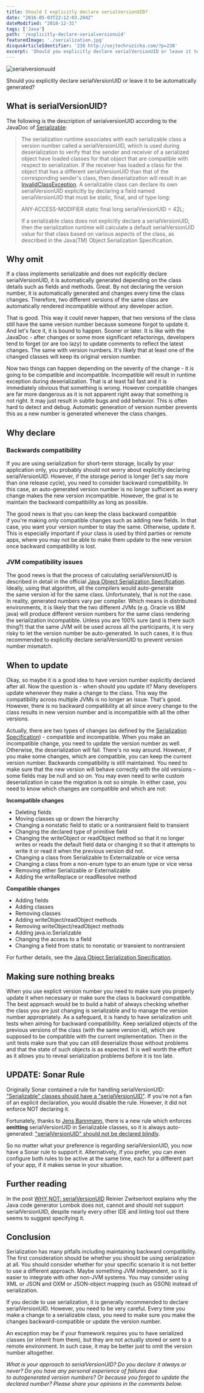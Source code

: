 ```yaml
---
title: Should I explicitly declare serialVersionUID?
date: "2016-05-03T22:12:03.284Z"
dateModified: "2018-12-31"
tags: ['Java']
path: '/explicitly-declare-serialversionuid'
featuredImage: './serialization.jpg'
disqusArticleIdentifier: '238 http://vojtechruzicka.com/?p=238'
excerpt: 'Should you explicitly declare serialVersionUID or leave it to be automatically generated?'
---
```

![serialversionuuid](./serialization.jpg)

Should you explicitly declare serialVersionUID or leave it to be automatically generated?

## What is serialVersionUID?

The following is the description of serialversionUID according to the JavaDoc of [Serializable](http://docs.oracle.com/javase/8/docs/api/java/io/Serializable.html):

> The serialization runtime associates with each serializable class a version number called a serialVersionUID, which is used during deserialization to verify that the sender and receiver of a serialized object have loaded classes for that object that are compatible with respect to serialization. If the receiver has loaded a class for the object that has a different serialVersionUID than that of the corresponding sender\'s class, then deserialization will result in an [InvalidClassException](http://docs.oracle.com/javase/7/docs/api/java/io/InvalidClassException.html "class in java.io"). A serializable class can declare its own serialVersionUID explicitly by declaring a field named serialVersionUID that must be static, final, and of type long:
>
> ANY-ACCESS-MODIFIER static final long serialVersionUID = 42L;
>
> If a serializable class does not explicitly declare a serialVersionUID, then the serialization runtime will calculate a default serialVersionUID value for that class based on various aspects of the class, as described in the Java(TM) Object Serialization Specification.

## Why omit

If a class implements serializable and does not explicitly declare serialVersionUID, it is automatically generated depending on the class details such as fields and methods. Great. By not declaring the version number, it is automatically generated and changes every time the class changes. Therefore, two different versions of the same class are automatically rendered incompatible without any developer action.

That is good. This way it could never happen, that two versions of the class still have the same version number because someone forgot to update it. And let\'s face it, it is bound to happen. Sooner or later. It is like with the JavaDoc - after changes or some more significant refactorings, developers tend to forget (or are too lazy) to update comments to reflect the latest changes. The same with version numbers. It\'s likely that at least one of the changed classes will keep its original version number.

Now two things can happen depending on the severity of the change - it is going to be compatible and incompatible. Incompatible will result in runtime exception during deserialization. That is at least fail fast and it is immediately obvious that something is wrong. However compatible changes are far more dangerous as it is not apparent right away that something is not right. It may just result in subtle bugs and odd behavior. This is often hard to detect and debug. Automatic generation of version number prevents this as a new number is generated whenever the class changes.

## Why declare

### Backwards compatibility

If you are using serialization for short-term storage, locally by your application only, you probably should not worry about explicitly declaring serialVersionUID. However, if the storage period is longer (let\'s say more than one release cycle), you need to consider backward compatibility. In this case, an auto-generated version number is no longer sufficient as every change makes the new version incompatible. However, the goal is to maintain the backward compatibility as long as possible.

The good news is that you can keep the class backward compatible if you\'re making only compatible changes such as adding new fields. In that case, you want your version number to stay the same. Otherwise, update it. This is especially important if your class is used by third parties or remote apps, where you may not be able to make them update to the new version once backward compatibility is lost.

### JVM compatibility issues

The good news is that the process of calculating serialVersionUID is described in detail in the official [Java Object Serialization Specification](https://docs.oracle.com/javase/7/docs/platform/serialization/spec/class.html#4100). Ideally, using that algorithm, all the compilers would auto-generate the same version id for the same class. Unfortunately, that is not the case. In reality, generated numbers vary per compiler. Which means in distributed environments, it is likely that the two different JVMs (e.g. Oracle vs IBM java) will produce different version numbers for the same class rendering the serialization incompatible. Unless you are 100% sure (and is there such thing?) that the same JVM will be used across all the participants, it is very risky to let the version number be auto-generated. In such cases, it is thus recommended to explicitly declare serialVersionUID to prevent version number mismatch.

## When to update

Okay, so maybe it is a good idea to have version number explicitly declared after all. Now the question is - when should you update it? Many developers update whenever they make a change to the class. This way the compatibility across multiple JVMs is no longer an issue. That\'s good. However, there is no backward compatibility at all since every change to the class results in new version number and is incompatible with all the other versions.

Actually, there are two types of changes (as defined by the [Serialization Specification](https://docs.oracle.com/javase/7/docs/platform/serialization/spec/version.html#5172)) - compatible and incompatible. When you make an incompatible change, you need to update the version number as well. Otherwise, the deserialization will fail. There\'s no way around. However, if you make some changes, which are compatible, you can keep the current version number. Backwards compatibility is still maintained. You need to make sure that the new version will behave correctly with the old versions - some fields may be null and so on. You may even need to write custom deserialization in case the migration is not so simple. In either case, you need to know which changes are compatible and which are not:

**Incompatible changes**

-   Deleting fields
-   Moving classes up or down the hierarchy
-   Changing a nonstatic field to static or a nontransient field to transient
-   Changing the declared type of primitive field
-   Changing the writeObject or readObject method so that it no longer writes or reads the default field data or changing it so that it attempts to write it or read it when the previous version did not.
-   Changing a class from Serializable to Externalizable or vice versa
-   Changing a class from a non-enum type to an enum type or vice versa
-   Removing either Serializable or Externalizable
-   Adding the writeReplace or readResolve method

**Compatible changes**

-   Adding fields
-   Adding classes
-   Removing classes
-   Adding writeObject/readObject methods
-   Removing writeObject/readObject methods
-   Adding java.io.Serializable
-   Changing the access to a field
-   Changing a field from static to nonstatic or transient to nontransient

For further details, see the [Java Object Serialization Specification](https://docs.oracle.com/javase/7/docs/platform/serialization/spec/version.html#6754).

## Making sure nothing breaks

When you use explicit version number you need to make sure you properly update it when necessary or make sure the class is backward compatible. The best approach would be to build a habit of always checking whether the class you are just changing is serializable and to manage the version number appropriately. As a safeguard, it is handy to have serialization unit tests when aiming for backward compatibility. Keep serialized objects of the previous versions of the class (with the same version id), which are supposed to be compatible with the current implementation. Then in the unit tests make sure that you can still deserialize those without problems and that the state of such objects is as expected. It is well worth the effort as it allows you to reveal serialization problems before it is too late.

## UPDATE: Sonar Rule
Originally Sonar contained a rule for handling serialVersionUID: ["Serializable" classes should have a "serialVersionUID"](https://rules.sonarsource.com/java/RSPEC-2057). If you're not a fan of an explicit declaration, you would disable the rule. However, it did not enforce NOT declaring it. 

Fortunately, thanks to [Jens Bannmann](https://community.sonarsource.com/t/serializable-classes-should-use-auto-generated-version-ids/1217), there is a new rule which enforces **omitting** serialVersionUID in Serializable classes, so it is always auto-generated: ["serialVersionUID" should not be declared blindly](https://rules.sonarsource.com/java/type/Code%20Smell/RSPEC-4926).

So no matter what your preference is regarding serialVersionUID, you now have a Sonar rule to support it. Alternatively, if you prefer, you can even configure both rules to be active at the same time, each for a different part of your app, if it makes sense in your situation.

## Further reading
In the post [WHY NOT: serialVersionUID](https://github.com/rzwitserloot/lombok/wiki/WHY-NOT:-serialVersionUID) Reinier Zwitserloot explains why the Java code generator Lombok does not, cannot and should not support serialVersionUID, despite nearly every other IDE and linting tool out there seems to suggest specifying it.

## Conclusion

Serialization has many pitfalls including maintaining backward compatibility. The first consideration should be whether you should be using serialization at all. You should consider whether for your specific scenario it is not better to use a different approach. Maybe something JVM independent, so it is easier to integrate with other non-JVM systems. You may consider using XML or JSON and OXM or JSON-object mapping (such as GSON) instead of serialization.

If you decide to use serialization, it is generally recommended to declare serialVersionUID. However, you need to be very careful. Every time you make a change to a serializable class, you need to make sure you make the changes backward-compatible or update the version number.

An exception may be if your framework requires you to have serialized classes (or inherit from them), but they are not actually stored or sent to a remote environment. In such case, it may be better just to omit the version number altogether.

*What is your approach to serialVersionUID? Do you declare it always or never? Do you have any personal experience of failures due to autogenerated version numbers? Or because you forgot to update the declared number? Please share your opinions in the comments below.*
